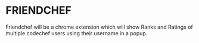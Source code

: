 FRIENDCHEF
==========

Friendchef will be a chrome extension which will show Ranks and Ratings of multiple codechef users using their username in a popup.
